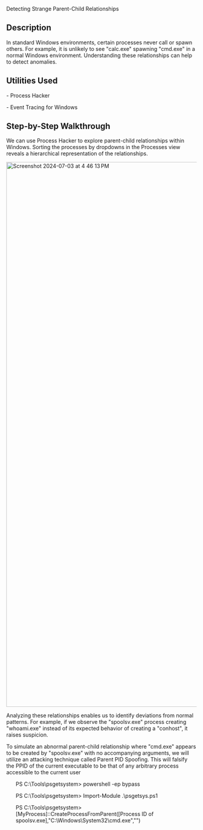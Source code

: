 </h> Detecting Strange Parent-Child Relationships </h>
<h2>Description</h2>
In standard Windows environments, certain processes never call or spawn others. For example, it is unlikely to see "calc.exe" spawning "cmd.exe" in a normal Windows environment. Understanding these relationships can help to detect anomalies.
<h2>Utilities Used</h2>
</p>- Process Hacker</p>
</p>- Event Tracing for Windows</p>
<h2>Step-by-Step Walkthrough</h2>
</p> We can use Process Hacker to explore parent-child relationships within Windows. Sorting the processes by dropdowns in the Processes view reveals a hierarchical representation of the relationships.</p>
<img width="1438" alt="Screenshot 2024-07-03 at 4 46 13 PM" src="https://github.com/bpark1223/Detecting-Strange-Parent-Child-Relationships/assets/77799235/f775a9c4-0591-4b7c-832d-cf47bc87f492">
</p> Analyzing these relationships enables us to identify deviations from normal patterns. For example, if we observe the "spoolsv.exe" process creating "whoami.exe" instead of its expected behavior of creating a "conhost", it raises suspicion.
</p> To simulate an abnormal parent-child relationship where "cmd.exe" appears to be created by "spoolsv.exe" with no accompanying arguments, we will utilize an attacking technique called Parent PID Spoofing. This will falsify the PPID of the current executable to be that of any arbitrary process accessible to the current user </p>
<p style="margin-left: 25px;">
PS C:\Tools\psgetsystem> powershell -ep bypass
<p style="margin-left: 25px;">
PS C:\Tools\psgetsystem> Import-Module .\psgetsys.ps1 
<p style="margin-left: 25px;">
PS C:\Tools\psgetsystem> [MyProcess]::CreateProcessFromParent([Process ID of spoolsv.exe],"C:\Windows\System32\cmd.exe","")

